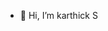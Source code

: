 - 👋 Hi, I’m karthick S


<!---
karthick-senthil/karthick-senthil is a ✨ special ✨ repository because its `README.md` (this file) appears on your GitHub profile.
You can click the Preview link to take a look at your changes.
--->
